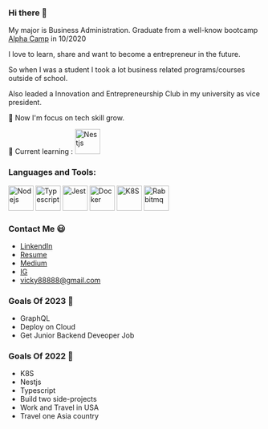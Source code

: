### Hi there 👋

My major is Business Administration. Graduate from a well-know bootcamp [Alpha Camp](https://tw.alphacamp.co/) in 10/2020

I love to learn, share and want to become a entrepreneur in the future.

So when I was a student I took a lot business related programs/courses outside of school.

Also leaded a Innovation and Entrepreneurship Club in my university as vice president.

🌱 Now I'm focus on tech skill grow.

🌱 Current learning : <img src="https://user-images.githubusercontent.com/66233452/204716975-3fbf5ebb-fb3c-4e99-bb6e-625c9a2365f6.png" alt="Nestjs" width="50"/>

### Languages and Tools:
<div>
<img src="https://user-images.githubusercontent.com/66233452/204717682-dc4b22ad-ff81-4ef0-8247-d41f24bcc9bf.png" alt="Nodejs" width="50"/>
<img src="https://user-images.githubusercontent.com/66233452/204717461-045f15a1-ecc6-49a6-ae20-3213b581278d.png" alt="Typescript" width="50"/>
<img src="https://user-images.githubusercontent.com/66233452/204718355-32be88a1-a02d-46a6-a08f-e3f80dbfe25b.png" alt="Jest" width="50"/>
<img src="https://user-images.githubusercontent.com/66233452/204717769-fbd58e04-c85f-4fb0-975b-f9d28dadf394.png" alt="Docker" width="50"/>
<img src="https://user-images.githubusercontent.com/66233452/204717811-686e8c24-b04c-4365-b3ec-3a2e7c5f98bb.png" alt="K8S" width="50"/>
<img src="https://user-images.githubusercontent.com/66233452/204721190-2f1fc5de-194f-4f0e-85f4-5e2ad3ee3a8d.png" alt="Rabbitmq" width="50"/>
</div>

### Contact Me 😃
- [LinkendIn](https://www.linkedin.com/in/jhihlei/)
- [Resume](https://www.cakeresume.com/vicky88888)
- [Medium](https://medium.com/@alicialin2020)
- [IG](https://www.instagram.com/domo._.ya/)
- vicky88888@gmail.com

### Goals Of 2023 🧠
- GraphQL
- Deploy on Cloud
- Get Junior Backend Deveoper Job

### Goals Of 2022 🧠
- K8S
- Nestjs
- Typescript
- Build two side-projects
- Work and Travel in USA
- Travel one Asia country

<!--
**JHIH-LEI/JHIH-LEI** is a ✨ _special_ ✨ repository because its `README.md` (this file) appears on your GitHub profile.

Here are some ideas to get you started:

- 🔭 I’m currently working on ...
- 🌱 I’m currently learning ...
- 👯 I’m looking to collaborate on ...
- 🤔 I’m looking for help with ...
- 💬 Ask me about ...
- 📫 How to reach me: ...
- 😄 Pronouns: ...
- ⚡ Fun fact: ...
-->
